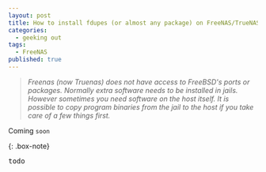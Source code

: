 ```yaml
---
layout: post
title: How to install fdupes (or almost any package) on FreeNAS/TrueNAS
categories:
  - geeking out
tags:
  - FreeNAS
published: true
---
```



>*Freenas (now Truenas) does not have access to FreeBSD's ports or packages. Normally extra software needs to be installed in jails. However sometimes you need software on the host itself. It is possible to copy program binaries from the jail to the host if you take care of a few things first.*


Coming `soon`


{: .box-note}
<pre>
todo
</pre>

